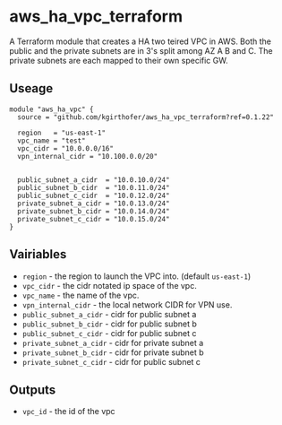 # aws_ha_vpc_terraform 

A Terraform module that creates a HA two teired VPC in AWS. Both the public and the private subnets are in 3's split among AZ A B and C. The private subnets are each mapped to their own specific GW. 

## Useage 

```hcl
module "aws_ha_vpc" {
  source = "github.com/kgirthofer/aws_ha_vpc_terraform?ref=0.1.22"
  
  region   = "us-east-1"
  vpc_name = "test"
  vpc_cidr = "10.0.0.0/16"
  vpn_internal_cidr = "10.100.0.0/20"

  
  public_subnet_a_cidr  = "10.0.10.0/24"
  public_subnet_b_cidr  = "10.0.11.0/24"
  public_subnet_c_cidr  = "10.0.12.0/24"
  private_subnet_a_cidr = "10.0.13.0/24"
  private_subnet_b_cidr = "10.0.14.0/24"
  private_subnet_c_cidr = "10.0.15.0/24"
}
```

## Vairiables

- `region` - the region to launch the VPC into. (default `us-east-1`)
- `vpc_cidr` - the cidr notated ip space of the vpc.
- `vpc_name` - the name of the vpc. 
- `vpn_internal_cidr` - the local network CIDR for VPN use.
- `public_subnet_a_cidr` - cidr for public subnet a
- `public_subnet_b_cidr` - cidr for public subnet b
- `public_subnet_c_cidr` - cidr for public subnet c
- `private_subnet_a_cidr` - cidr for private subnet a
- `private_subnet_b_cidr` - cidr for private subnet b
- `private_subnet_c_cidr` - cidr for public subnet c

## Outputs

- `vpc_id` - the id of the vpc
